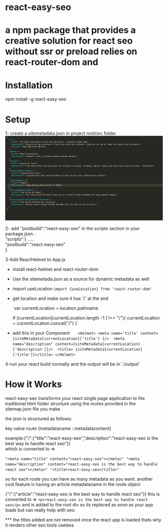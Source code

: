 # react-easy-seo

# a npm package that provides a  creative solution for react seo without ssr or preload relies on react-router-dom and 

# Installation
npm install -g react-easy-seo


# Setup


1- create a sitemetadata.json in project root/src folder
![sitemetadata json sample](https://raw.githubusercontent.com/ahanikotb/react-easy-seo/main/samplejson.png)

2- add "postbuild":"react-easy-seo" in the scripts section in your package.json .  
"scripts":{
    .....   
    "postbuild":"react-easy-seo"   
  }.   
  
3-Add ReactHelmet to App.js
   - install react-helmet and react-router-dom
   - Use the sitemetada.json  as a source for dynamic metadata as well
    
   - import useLocation
        `import {useLocation} from 'react-router-dom'`

   - get location and make sure it has '/' at the end
     
     `var currentLocation = location.pathname

       if (currentLocation[currentLocation.length -1 ] !== "/"){
        currentLocation = currentLocation.concat("/")
                      }`
     
   - add this in your Component
    `   <Helmet>
            <meta name='title' content={siteMetadata[currentLocation]['title'] }/> 
            <meta name="description" content={siteMetadata[currentLocation]['description']}/> 
            <title> {siteMetadata[currentLocation]['title']}</title>
        </Helmet>`

     
  
 
4-run your react build normally and the output will be in './output'

# How it Works 
react-easy-seo transforms your react single page application to the traditional html folder structure using the routes provided in the sitemap.json file you make.

the json is structured as follows:

key     value 
route   {metadataname : metadatacontent}

example:{"/":{"title":"react-easy-seo","description":"react-easy-seo is the best way to handle react seo"}}
<br/>
which is converted to =>

`
"<meta name="title" content="react-easy-seo"></meta>"
"<meta name="description" content="react-easy-seo is the best way to handle react seo"></meta>"
"<title>react-easy-seo</title>"
`

so for each route you can have as many metadata as you want.
another cool feature is having an article metadataname in the route object 

{"/":{"article":"react-easy-seo is the best way to handle react seo"}}
this is converted to => 
`<p>react-easy-seo is the best way to handle react seo</p>`
and is added to the root div so its replaced as soon as your app loads but can really help with seo.



*** the titles added are not removed once the react app is loaded thats why it renders other seo tools useless

